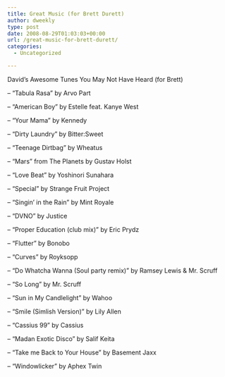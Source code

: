 ```yaml
---
title: Great Music (for Brett Durett)
author: dweekly
type: post
date: 2008-08-29T01:03:03+00:00
url: /great-music-for-brett-durett/
categories:
  - Uncategorized

---
```

David&#8217;s Awesome Tunes You May Not Have Heard (for Brett)

&#8211; &#8220;Tabula Rasa&#8221; by Arvo Part
  
&#8211; &#8220;American Boy&#8221; by Estelle feat. Kanye West
  
&#8211; &#8220;Your Mama&#8221; by Kennedy
  
&#8211; &#8220;Dirty Laundry&#8221; by Bitter:Sweet
  
&#8211; &#8220;Teenage Dirtbag&#8221; by Wheatus
  
&#8211; &#8220;Mars&#8221; from The Planets by Gustav Holst
  
&#8211; &#8220;Love Beat&#8221; by Yoshinori Sunahara
  
&#8211; &#8220;Special&#8221; by Strange Fruit Project
  
&#8211; &#8220;Singin&#8217; in the Rain&#8221; by Mint Royale
  
&#8211; &#8220;DVNO&#8221; by Justice
  
&#8211; &#8220;Proper Education (club mix)&#8221; by Eric Prydz
  
&#8211; &#8220;Flutter&#8221; by Bonobo
  
&#8211; &#8220;Curves&#8221; by Royksopp
  
&#8211; &#8220;Do Whatcha Wanna (Soul party remix)&#8221; by Ramsey Lewis & Mr. Scruff
  
&#8211; &#8220;So Long&#8221; by Mr. Scruff
  
&#8211; &#8220;Sun in My Candlelight&#8221; by Wahoo
  
&#8211; &#8220;Smile (Simlish Version)&#8221; by Lily Allen
  
&#8211; &#8220;Cassius 99&#8221; by Cassius
  
&#8211; &#8220;Madan Exotic Disco&#8221; by Salif Keita
  
&#8211; &#8220;Take me Back to Your House&#8221; by Basement Jaxx
  
&#8211; &#8220;Windowlicker&#8221; by Aphex Twin